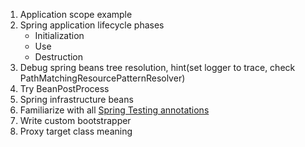 1. Application scope example
2. Spring application lifecycle phases
    * Initialization 
    * Use
    * Destruction
3. Debug spring beans tree resolution, hint(set logger to trace, check PathMatchingResourcePatternResolver)
4. Try BeanPostProcess
5. Spring infrastructure beans
6. Familiarize with all [Spring Testing annotations](https://docs.spring.io/spring-framework/docs/current/reference/html/testing.html#integration-testing-annotations-spring)
7. Write custom bootstrapper
8. Proxy target class meaning